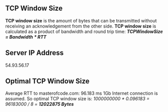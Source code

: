 TCP Window Size
---
**TCP window size** is the amount of bytes that can be transmitted without receiving an acknowledgement from the other side.
**TCP window size** is calculated as a product of bandwidth and round trip time: 
**_TCPWindowSize = Bandwidth * RTT_**

Server IP Address
---
54.93.56.17

Optimal TCP Window Size
---
Average RTT to masterofcode.com: 96.183 ms
1Gb Internet connection is assumed.
So optimal TCP window size is:
_1000000000 * 0.096183 = 96183000 / 8 = **12022875 Bytes**_
